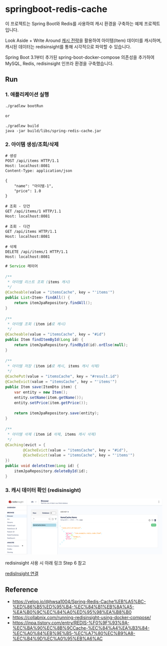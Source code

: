 # springboot-redis-cache

이 프로젝트는 Spring Boot와 Redis를 사용하여 캐시 환경을 구축하는 예제 프로젝트입니다.

Look Aside + Write Around [캐시 전략](https://inpa.tistory.com/entry/REDIS-%F0%9F%93%9A-%EC%BA%90%EC%8B%9CCache-%EC%84%A4%EA%B3%84-%EC%A0%84%EB%9E%B5-%EC%A7%80%EC%B9%A8-%EC%B4%9D%EC%A0%95%EB%A6%AC)을 활용하여 아이템(Item) 데이터를 캐시하며,  캐시된 데이터는 redisinsight를 통해 시각적으로 파악할 수 있습니다.

Spring Boot 3.1부터 추가된 spring-boot-docker-compose 의존성을 추가하여 MySQL, Redis, redisinsight 인프라 환경을 구축했습니다.

## Run

### 1. 애플리케이션 실행
```shell
./gradlew bootRun

or 

./gradlew build
java -jar build/libs/spring-redis-cache.jar
```

### 2. 아이템 생성/조회/삭제
```shell
# 생성
POST /api/items HTTP/1.1
Host: localhost:8081
Content-Type: application/json

{
    "name": "아이템-1",
    "price": 1.0
}

# 조회 - 단건
GET /api/items/1 HTTP/1.1
Host: localhost:8081

# 조회 - 다건
GET /api/items HTTP/1.1
Host: localhost:8081

# 삭제
DELETE /api/items/1 HTTP/1.1
Host: localhost:8081
```


```java
# Service 레이어

/**
 * 아이템 리스트 조회 (items 캐시)
 */
@Cacheable(value = "itemsCache", key = "'items'")
public List<Item> findAll() {
    return itemJpaRepository.findAll();
}

/**
 * 아이템 조회 (item id로 캐시)
 */
@Cacheable(value = "itemsCache", key = "#id")
public Item findItemById(Long id) {
    return itemJpaRepository.findById(id).orElse(null);
}

/**
 * 아이템 저장 (item id로 캐시, items 캐시 삭제)
 */
@CachePut(value = "itemsCache", key = "#result.id")
@CacheEvict(value = "itemsCache", key = "'items'")
public Item save(ItemDto item) {
    var entity = new Item();
    entity.setName(item.getName());
    entity.setPrice(item.getPrice());

    return itemJpaRepository.save(entity);
}

/**
 * 아이템 삭제 (item id 삭제, items 캐시 삭제)
 */
@Caching(evict = {
        @CacheEvict(value = "itemsCache", key = "#id"),
        @CacheEvict(value = "itemsCache", key = "'items'")
})
public void deleteItem(Long id) {
    itemJpaRepository.deleteById(id);
}
```


### 3. 캐시 데이터 확인 (redisinsight)
![img.png](img.png)

redisinsight 사용 시 아래 링크 Step 6 참고

[redisInsight 연결](https://collabnix.com/running-redisinsight-using-docker-compose/)

## Reference
- https://velog.io/@hwsa1004/Spring-Redis-Cache%EB%A5%BC-%ED%86%B5%ED%95%B4-%EC%84%B1%EB%8A%A5-%EA%B0%9C%EC%84%A0%ED%95%98%EA%B8%B0
- https://collabnix.com/running-redisinsight-using-docker-compose/
- https://inpa.tistory.com/entry/REDIS-%F0%9F%93%9A-%EC%BA%90%EC%8B%9CCache-%EC%84%A4%EA%B3%84-%EC%A0%84%EB%9E%B5-%EC%A7%80%EC%B9%A8-%EC%B4%9D%EC%A0%95%EB%A6%AC